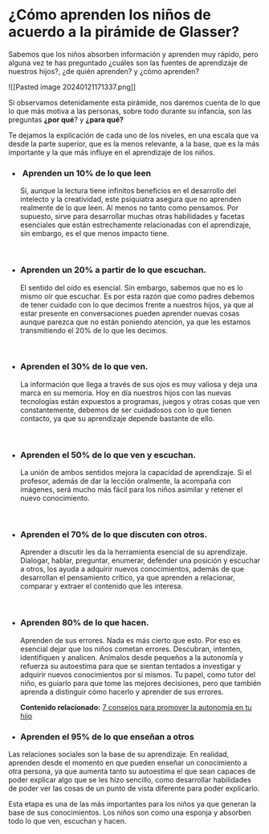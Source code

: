  
	
# ¿Cómo aprenden los niños de acuerdo a la pirámide de Glasser?

Sabemos que los niños absorben información y aprenden muy rápido, pero alguna vez te has preguntado ¿cuáles son las fuentes de aprendizaje de nuestros hijos?, ¿de quién aprenden? y ¿cómo aprenden?


![[Pasted image 20240121171337.png]]

Si observamos detenidamente esta pirámide, nos daremos cuenta de lo que lo que más motiva a las personas, sobre todo durante su infancia, son las preguntas **¿por qué**? y **¿para qué?**

Te dejamos la explicación de cada uno de los niveles, en una escala que va desde la parte superior, que es la menos relevante, a la base, que es la más importante y la que más influye en el aprendizaje de los niños.

- ###  **Aprenden un 10% de lo que leen**
    
    Sí, aunque la lectura tiene infinitos beneficios en el desarrollo del intelecto y la creatividad, este psiquiatra asegura que no aprenden realmente de lo que leen. Al menos no tanto como pensamos. Por supuesto, sirve para desarrollar muchas otras habilidades y facetas esenciales que están estrechamente relacionadas con el aprendizaje, sin embargo, es el que menos impacto tiene.
    
     
- ### **Aprenden un 20% a partir de lo que escuchan.**
    
    El sentido del oído es esencial. Sin embargo, sabemos que no es lo mismo oír que escuchar. Es por esta razón que como padres debemos de tener cuidado con lo que decimos frente a nuestros hijos, ya que al estar presente en conversaciones pueden aprender nuevas cosas aunque parezca que no están poniendo atención, ya que les estamos transmitiendo el 20% de lo que les decimos.
    
     
- ### **Aprenden el 30% de lo que ven.**
    
    La información que llega a través de sus ojos es muy valiosa y deja una marca en su memoria. Hoy en día nuestros hijos con las nuevas tecnologías están expuestos a programas, juegos y otras cosas que ven constantemente, debemos de ser cuidadosos con lo que tienen contacto, ya que su aprendizaje depende bastante de ello.
    
     
- ### **Aprenden el 50% de lo que ven y escuchan.**
    
    La unión de ambos sentidos mejora la capacidad de aprendizaje. Si el profesor, además de dar la lección oralmente, la acompaña con imágenes, será mucho más fácil para los niños asimilar y retener el nuevo conocimiento.
    
     
- ### **Aprenden el 70% de lo que discuten con otros.**
    
    Aprender a discutir les da la herramienta esencial de su aprendizaje. Dialogar, hablar, preguntar, enumerar, defender una posición y escuchar a otros, los ayuda a adquirir nuevos conocimientos, además de que desarrollan el pensamiento crítico, ya que aprenden a relacionar, comparar y extraer el contenido que les interesa.
    
     
- ### **Aprenden 80% de lo que hacen.**
    
    Aprenden de sus errores. Nada es más cierto que esto. Por eso es esencial dejar que los niños cometan errores. Descubran, intenten, identifiquen y analicen. Anímalos desde pequeños a la autonomía y refuerza su autoestima para que se sientan tentados a investigar y adquirir nuevos conocimientos por sí mismos. Tu papel, como tutor del niño, es guiarlo para que tome las mejores decisiones, pero que también aprenda a distinguir cómo hacerlo y aprender de sus errores.
    
    **Contenido relacionado:** [7 consejos para promover la autonomía en tu hijo](https://blog.ecagrupoeducativo.mx/eca/7-consejos-para-promover-la-autonomia-en-tu-hijo?hsLang=en)
    
      
    
- ### **Aprenden el 95% de lo que enseñan a otros**
    

Las relaciones sociales son la base de su aprendizaje. En realidad, aprenden desde el momento en que pueden enseñar un conocimiento a otra persona, ya que aumenta tanto su autoestima el que sean capaces de poder explicar algo que se les hizo sencillo, como desarrollar habilidades de poder ver las cosas de un punto de vista diferente para poder explicarlo.


Esta etapa es una de las más importantes para los niños ya que generan la base de sus conocimientos. Los niños son como una esponja y absorben todo lo que ven, escuchan y hacen.
